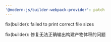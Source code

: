 ```yaml
---
'@modern-js/builder-webpack-provider': patch
---
```


fix(builder): failed to print correct file sizes

fix(builder): 修复无法正确输出构建产物体积的问题
